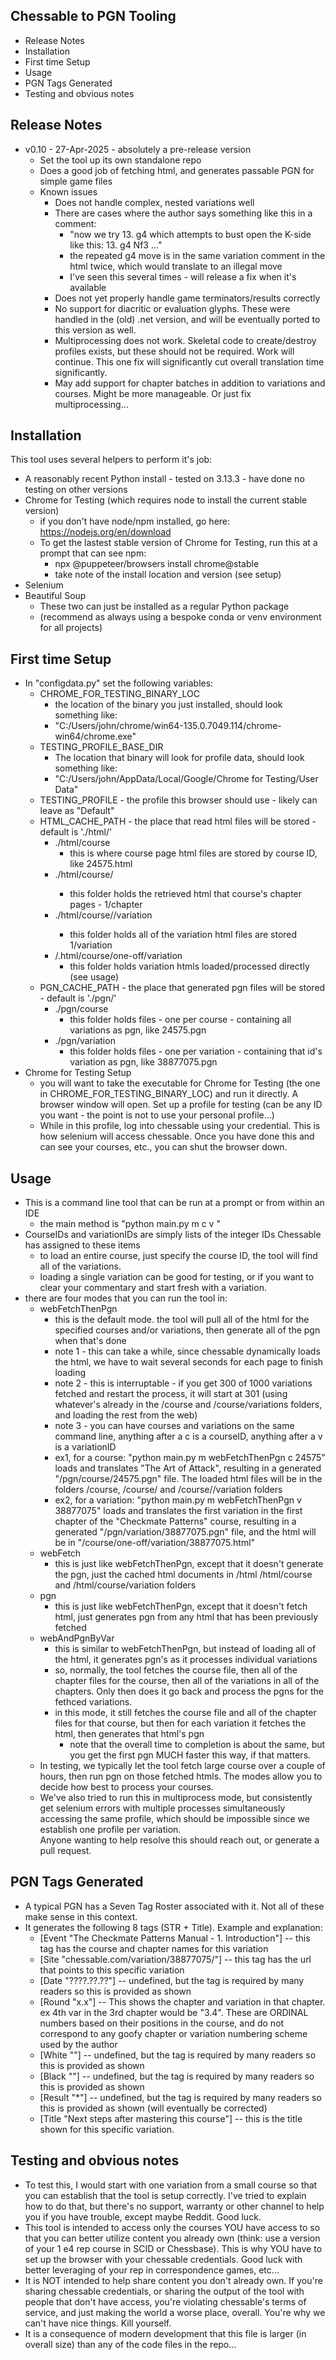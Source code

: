 Chessable to PGN Tooling
-
- Release Notes
- Installation
- First time Setup
- Usage
- PGN Tags Generated
- Testing and obvious notes

Release Notes
-
- v0.10 - 27-Apr-2025 - absolutely a pre-release version
  - Set the tool up its own standalone repo
  - Does a good job of fetching html, and generates passable PGN for simple game files
  - Known issues
    - Does not handle complex, nested variations well
    - There are cases where the author says something like this in a comment:
      - "now we try 13. g4 which attempts to bust open the K-side like this: 13. g4 Nf3 ..."
      - the repeated g4 move is in the same variation comment in the html twice, which would translate to an illegal move
      - I've seen this several times - will release a fix when it's available
    - Does not yet properly handle game terminators/results correctly
    - No support for diacritic or evaluation glyphs.  These were handled in the (old) .net version, and will be eventually ported to this version as well.
    - Multiprocessing does not work.  Skeletal code to create/destroy profiles exists, but these should not be required.  Work will continue.  This one fix will significantly cut overall translation time significantly. 
    - May add support for chapter batches in addition to variations and courses.  Might be more manageable.  Or just fix multiprocessing... 

Installation
-
This tool uses several helpers to perform it's job:

- A reasonably recent Python install - tested on 3.13.3 - have done no testing on other versions
- Chrome for Testing (which requires node to install the current stable version)
  - if you don't have node/npm installed, go here: https://nodejs.org/en/download
  - To get the lastest stable version of Chrome for Testing, run this at a prompt that can see npm:
    - npx @puppeteer/browsers install chrome@stable
    - take note of the install location and version (see setup)
- Selenium
- Beautiful Soup
  - These two can just be installed as a regular Python package
  - (recommend as always using a bespoke conda or venv environment for all projects)

First time Setup
-
- In "configdata.py" set the following variables:
    - CHROME_FOR_TESTING_BINARY_LOC
      - the location of the binary you just installed, should look something like:
      - "C:/Users/john/chrome/win64-135.0.7049.114/chrome-win64/chrome.exe"
    - TESTING_PROFILE_BASE_DIR
      - The location that binary will look for profile data, should look something like:
      - "C:/Users/john/AppData/Local/Google/Chrome for Testing/User Data"
    - TESTING_PROFILE - the profile this browser should use - likely can leave as "Default"
    - HTML_CACHE_PATH - the place that read html files will be stored - default is './html/'
      - ./html/course
        - this is where course page html files are stored by course ID, like 24575.html
      - ./html/course/<courseID>  
        - this folder holds the retrieved html that course's chapter pages - 1/chapter
      - ./html/course/<courseID>/variation  
        - this folder holds all of the variation html files are stored 1/variation
      - /.html/course/one-off/variation  
        - this folder holds variation htmls loaded/processed directly (see usage)
    - PGN_CACHE_PATH - the place that generated pgn files will be stored - default is './pgn/'
      - ./pgn/course     
        - this folder holds files - one per course - containing all variations as pgn, like 24575.pgn
      - ./pgn/variation  
        - this folder holds files - one per variation - containing that id's variation as pgn, like 38877075.pgn
- Chrome for Testing Setup
  - you will want to take the executable for Chrome for Testing (the one in CHROME_FOR_TESTING_BINARY_LOC) and 
run it directly.  A browser window will open.  Set up a profile for testing (can be any ID you want - the point is
not to use your personal profile...)
  - While in this profile, log into chessable using your credential.  This is how selenium will access chessable.  Once you
have done this and can see your courses, etc., you can shut the browser down.

Usage
- 
- This is a command line tool that can be run at a prompt or from within an IDE
  - the main method is "python main.py m <mode> c <courseIDs> v <variationIDs>"
- CourseIDs and variationIDs are simply lists of the integer IDs Chessable has assigned to these items
  - to load an entire course, just specify the course ID, the tool will find all of the variations.
  - loading a single variation can be good for testing, or if you want to clear your commentary and start fresh with a variation.
- there are four modes that you can run the tool in:
  - webFetchThenPgn
    - this is the default mode.  the tool will pull all of the html for the specified courses and/or variations, 
then generate all of the pgn when that's done
    - note 1 - this can take a while, since chessable dynamically loads the html, we have to wait several seconds 
                for each page to finish loading
    - note 2 - this is interruptable - if you get 300 of 1000 variations fetched and restart the process, it will
              start at 301 (using whatever's already in the /course and /course/variations folders, and loading the 
              rest from the web)
    - note 3 - you can have courses and variations on the same command line, anything after a c is a courseID, anything
    after a v is a variationID  
    - ex1, for a course: "python main.py m webFetchThenPgn c 24575" loads and translates "The Art of Attack", resulting
            in a generated "/pgn/course/24575.pgn" file.  The loaded html files will be in the folders /course,
            /course/<courseID> and /course/<courseID>/variation folders
    - ex2, for a variation: "python main.py m webFetchThenPgn v 38877075" loads and translates the first variation
        in the first chapter of the "Checkmate Patterns" course, resulting in a generated "/pgn/variation/38877075.pgn"
        file, and the html will be in "/course/one-off/variation/38877075.html"
  - webFetch
    - this is just like webFetchThenPgn, except that it doesn't generate the pgn, just the cached html documents 
    in /html /html/course and /html/course/variation folders 
  - pgn
    - this is just like webFetchThenPgn, except that it doesn't fetch html, just generates pgn from any html that
    has been previously fetched
  - webAndPgnByVar
    - this is similar to webFetchThenPgn, but instead of loading all of the html, it generates pgn's as it processes 
    individual variations
    - so, normally, the tool fetches the course file, then all of the chapter files for the course, then all of the 
    variations in all of the chapters.  Only then does it go back and process the pgns for the fethced variations.
    - in this mode, it still fetches the course file and all of the chapter files for that course, but then for each 
    variation it fetches the html, then generates that html's pgn
      - note that the overall time to completion is about the same, but you get the first pgn MUCH faster this way, 
      if that matters.  
  - In testing, we typically let the tool fetch large course over a couple of hours, then run pgn on
  those fetched htmls.  The modes allow you to decide how best to process your courses.
  - We've also tried to run this in multiprocess mode, but consistently get selenium errors with multiple processes 
  simultaneously accessing the same profile, which should be impossible since we establish one profile per variation.  
  Anyone wanting to help resolve this should reach out, or generate a pull request. 

PGN Tags Generated
-
- A typical PGN has a Seven Tag Roster associated with it.  Not all of these make sense in this context.  
- It generates the following 8 tags (STR + Title).  Example and explanation: 
  - [Event "The Checkmate Patterns Manual - 1. Introduction"]  -- this tag has the course and chapter names for this variation
  - [Site "chessable.com/variation/38877075/"]  -- this tag has the url that points to this specific variation
  - [Date "????.??.??"] -- undefined, but the tag is required by many readers so this is provided as shown
  - [Round "x.x"]       -- This shows the chapter and variation in that chapter.  ex 4th var in the 3rd chapter would 
  be "3.4".  These are ORDINAL numbers based on their positions in the course, and do not correspond to any goofy
  chapter or variation numbering scheme used by the author
  - [White ""]          -- undefined, but the tag is required by many readers so this is provided as shown
  - [Black ""]          -- undefined, but the tag is required by many readers so this is provided as shown
  - [Result "*"]        -- undefined, but the tag is required by many readers so this is provided as shown (will eventually be corrected)
  - [Title "Next steps after mastering this course"] -- this is the title shown for this specific variation.

Testing and obvious notes
-
- To test this, I would start with one variation from a small course so that you can establish that the tool is setup 
correctly.  I've tried to explain how to do that, but there's no support, warranty or other channel to help you if you
have trouble, except maybe Reddit.  Good luck.
- This tool is intended to access only the courses YOU have access to so that you can better utilize content you already 
own (think: use a version of your 1 e4 rep course in SCID or Chessbase).  This is why YOU have to set up the browser with your
chessable credentials.  Good luck with better leveraging of your rep in correspondence games, etc...
- It is NOT intended to help share content you don't already own. If you're sharing chessable credentials, or
sharing the output of the tool with people that don't have access, you're violating chessable's terms of service, and just
making the world a worse place, overall.  You're why we can't have nice things.  Kill yourself.
- It is a consequence of modern development that this file is larger (in overall size) than any of the code files in the repo...

